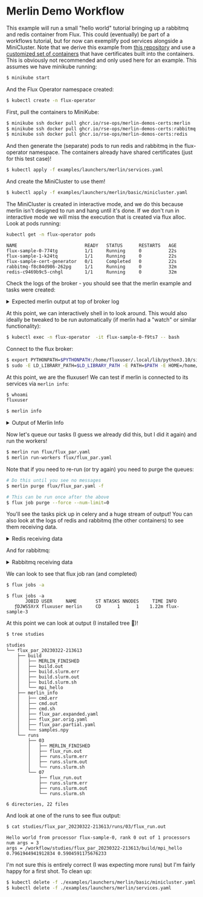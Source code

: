 # Merlin Demo Workflow


This example will run a small "hello world" tutorial bringing up a rabbitmq and redis container from Flux.
This could (eventually) be part of a workflows tutorial, but for now can exemplify pod services alongside a MiniCluster.
Note that we derive this example from [this repository](https://github.com/rse-ops/flux-hpc/tree/main/merlin-demos)
and use a [customized set of containers](https://github.com/rse-ops/flux-hpc/tree/main/merlin-demos-certs) that have
certificates built into the containers. This is obviously not recommended and only used here for an example.
This assumes we have minikube running:

```bash
$ minikube start
```

And the Flux Operator namespace created:

```bash
$ kubectl create -n flux-operator
```

First, pull the containers to MiniKube:

```bash
$ minikube ssh docker pull ghcr.io/rse-ops/merlin-demos-certs:merlin
$ minikube ssh docker pull ghcr.io/rse-ops/merlin-demos-certs:rabbitmq
$ minikube ssh docker pull ghcr.io/rse-ops/merlin-demos-certs:redis
```

And then generate the (separate) pods to run redis and rabbitmq in the flux-operator namespace.
The containers already have shared certificates (just for this test case)!

```bash
$ kubectl apply -f examples/launchers/merlin/services.yaml
```

And create the MiniCluster to use them!

```bash
$ kubectl apply -f examples/launchers/merlin/basic/minicluster.yaml
```
The MiniCluster is created in interactive mode, and we do this because merlin isn't designed to
run and hang until it's done. If we don't run in interactive mode we will miss the execution
that is created via flux alloc. Look at pods running:

```bash
kubectl get -n flux-operator pods
```
```console
NAME                         READY   STATUS      RESTARTS   AGE
flux-sample-0-774tg          1/1     Running     0          22s
flux-sample-1-k24tq          1/1     Running     0          22s
flux-sample-cert-generator   0/1     Completed   0          22s
rabbitmq-f8c84d986-262pg     1/1     Running     0          32m
redis-c9469b9c5-cnhgl        1/1     Running     0          32m
```

Check the logs of the broker - you should see that the merlin example and tasks were created:

<details>

<summary>Expected merlin output at top of broker log</summary>

```bash
$ kubectl logs -n flux-operator flux-sample-0-f9ts7 -f
```
```console
Flux username: fluxuser
  
                                                
       *      
   *~~~~~                                       
  *~~*~~~*      __  __           _ _       
 /   ~~~~~     |  \/  |         | (_)      
     ~~~~~     | \  / | ___ _ __| |_ _ __  
    ~~~~~*     | |\/| |/ _ \ '__| | | '_ \ 
   *~~~~~~~    | |  | |  __/ |  | | | | | |
  ~~~~~~~~~~   |_|  |_|\___|_|  |_|_|_| |_|
 *~~~~~~~~~~~                                    
   ~~~*~~~*    Machine Learning for HPC Workflows                                 
              


[2023-03-22 20:32:25: INFO] Copying example 'flux_par' to /workflow/flux
  
                                                
       *      
   *~~~~~                                       
  *~~*~~~*      __  __           _ _       
 /   ~~~~~     |  \/  |         | (_)      
     ~~~~~     | \  / | ___ _ __| |_ _ __  
    ~~~~~*     | |\/| |/ _ \ '__| | | '_ \ 
   *~~~~~~~    | |  | |  __/ |  | | | | | |
  ~~~~~~~~~~   |_|  |_|\___|_|  |_|_|_| |_|
 *~~~~~~~~~~~                                    
   ~~~*~~~*    Machine Learning for HPC Workflows                                 
              


[2023-03-22 20:32:26: INFO] Loading specification from path: /workflow/flux/flux_par.yaml
[2023-03-22 20:32:26: INFO] Made dir(s) to output path '/workflow/studies'.
[2023-03-22 20:32:26: INFO] Study workspace is '/workflow/studies/flux_par_20230322-203226'.
[2023-03-22 20:32:26: INFO] Reading app config from file /home/fluxuser/.merlin/app.yaml
[2023-03-22 20:32:26: INFO] Generating samples...
[2023-03-22 20:32:26: INFO] Generating samples complete!
[2023-03-22 20:32:26: INFO] Loading samples from 'samples.npy'...
[2023-03-22 20:32:26: INFO] 10 samples loaded.
[2023-03-22 20:32:26: INFO] Calculating task groupings from DAG.
[2023-03-22 20:32:26: INFO] Converting graph to tasks.
[2023-03-22 20:32:26: INFO] Launching tasks.
```

</details>

At this point, we can interactively shell in to look around. This would also ideally be tweaked to
be run automatically (if merlin had a "watch" or similar functionality):

```bash
$ kubectl exec -n flux-operator  -it flux-sample-0-f9ts7 -- bash
```

Connect to the flux broker:

```bash
$ export PYTHONPATH=$PYTHONPATH:/home/fluxuser/.local/lib/python3.10/site-packages
$ sudo -E LD_LIBRARY_PATH=$LD_LIBRARY_PATH -E PATH=$PATH -E HOME=/home/fluxuser -E PYTHONPATH=$PYTHONPATH -u fluxuser flux proxy local:///var/run/flux/local
```

At this point, we are the fluxuser! We can test if merlin is connected to its services via `merlin info`:

```bash
$ whoami
fluxuser
```
```bash
$ merlin info
```

<details>

<summary>Output of Merlin Info</summary>

```console
[2023-03-22 20:41:45: INFO] Reading app config from file /home/fluxuser/.merlin/app.yaml
  
                                                
       *      
   *~~~~~                                       
  *~~*~~~*      __  __           _ _       
 /   ~~~~~     |  \/  |         | (_)      
     ~~~~~     | \  / | ___ _ __| |_ _ __  
    ~~~~~*     | |\/| |/ _ \ '__| | | '_ \ 
   *~~~~~~~    | |  | |  __/ |  | | | | | |
  ~~~~~~~~~~   |_|  |_|\___|_|  |_|_|_| |_|
 *~~~~~~~~~~~                                    
   ~~~*~~~*    Machine Learning for HPC Workflows                                 
              


Merlin Configuration
-------------------------

 config_file        | /home/fluxuser/.merlin/app.yaml
 is_debug           | False
 merlin_home        | /home/fluxuser/.merlin
 merlin_home_exists | True
 broker server      | amqps://fluxuser:******@rabbitmq:5671//merlinu
 broker ssl         | {'keyfile': '/cert_rabbitmq/client_rabbitmq_key.pem', 'certfile': '/cert_rabbitmq/client_rabbitmq_certificate.pem', 'ca_certs': '/cert_rabbitmq/ca_certificate.pem', 'cert_reqs': <VerifyMode.CERT_REQUIRED: 2>}
 results server     | rediss://redis:6379/0
 results ssl        | {'ssl_keyfile': '/cert_redis/client_redis_key.pem', 'ssl_certfile': '/cert_redis/client_redis_certificate.pem', 'ssl_ca_certs': '/cert_redis/ca_certificate.pem', 'ssl_cert_reqs': <VerifyMode.CERT_REQUIRED: 2>}

Checking server connections:
----------------------------
broker server connection: OK
results server connection: OK

Python Configuration
-------------------------

 $ which python3
/opt/conda/bin/python3

 $ python3 --version
Python 3.10.9

 $ which pip3
/opt/conda/bin/pip3

 $ pip3 --version
pip 23.0 from /opt/conda/lib/python3.10/site-packages/pip (python 3.10)

"echo $PYTHONPATH"
/usr/lib/flux/python3.1:/home/fluxuser/.local/lib/python3.10/site-packages
```

</details>

Now let's queue our tasks (I guess we already did this, but I did it again)
and run the workers! 

```bash
$ merlin run flux/flux_par.yaml
$ merlin run-workers flux/flux_par.yaml
```

Note that if you need to re-run (or try again) you need to purge the queues:

```bash
# Do this until you see no messages
$ merlin purge flux/flux_par.yaml -f

# This can be run once after the above
$ flux job purge --force --num-limit=0
```

You'll see the tasks pick up in celery and a huge stream of output! You can also
look at the logs of redis and rabbitmq (the other containers) to see them receiving data.

<details>

<summary>Redis receiving data</summary>

```bash
$ kubectl logs -n flux-operator redis-c9469b9c5-cnhgl -f
```
```console
7:C 22 Mar 2023 19:58:09.512 # oO0OoO0OoO0Oo Redis is starting oO0OoO0OoO0Oo
7:C 22 Mar 2023 19:58:09.512 # Redis version=7.0.10, bits=64, commit=00000000, modified=0, pid=7, just started
7:C 22 Mar 2023 19:58:09.512 # Configuration loaded
7:M 22 Mar 2023 19:58:09.514 * monotonic clock: POSIX clock_gettime
                _._                                                  
           _.-``__ ''-._                                             
      _.-``    `.  `_.  ''-._           Redis 7.0.10 (00000000/0) 64 bit
  .-`` .-```.  ```\/    _.,_ ''-._                                  
 (    '      ,       .-`  | `,    )     Running in standalone mode
 |`-._`-...-` __...-.``-._|'` _.-'|     Port: 6379
 |    `-._   `._    /     _.-'    |     PID: 7
  `-._    `-._  `-./  _.-'    _.-'                                   
 |`-._`-._    `-.__.-'    _.-'_.-'|                                  
 |    `-._`-._        _.-'_.-'    |           https://redis.io       
  `-._    `-._`-.__.-'_.-'    _.-'                                   
 |`-._`-._    `-.__.-'    _.-'_.-'|                                  
 |    `-._`-._        _.-'_.-'    |                                  
  `-._    `-._`-.__.-'_.-'    _.-'                                   
      `-._    `-.__.-'    _.-'                                       
          `-._        _.-'                                           
              `-.__.-'                                               

7:M 22 Mar 2023 19:58:09.516 # Server initialized
7:M 22 Mar 2023 19:58:09.517 * Ready to accept connections
7:M 22 Mar 2023 20:43:59.338 * 100 changes in 300 seconds. Saving...
7:M 22 Mar 2023 20:43:59.338 * Background saving started by pid 22
22:C 22 Mar 2023 20:43:59.341 * DB saved on disk
22:C 22 Mar 2023 20:43:59.342 * Fork CoW for RDB: current 0 MB, peak 0 MB, average 0 MB
7:M 22 Mar 2023 20:43:59.438 * Background saving terminated with success
```

</details>

And for rabbitmq:

<details>

<summary>Rabbitmq receiving data</summary>

This view is truncated to just show the bottom - the log was too big to reasonably include.

```bash
$ kubectl logs -n flux-operator rabbitmq-f8c84d986-262pg -f
```
```console
...
2023-03-22 20:45:07.927630+00:00 [info] <0.2896.0> connection <0.2896.0> (172.17.0.1:41672 -> 172.17.0.5:5671): user 'fluxuser' authenticated and granted access to vhost '/merlinu'
2023-03-22 20:45:07.929943+00:00 [info] <0.2896.0> closing AMQP connection <0.2896.0> (172.17.0.1:41672 -> 172.17.0.5:5671, vhost: '/merlinu', user: 'fluxuser')
2023-03-22 20:45:07.931598+00:00 [info] <0.2882.0> closing AMQP connection <0.2882.0> (172.17.0.1:13790 -> 172.17.0.5:5671, vhost: '/merlinu', user: 'fluxuser')
2023-03-22 20:45:09.052810+00:00 [info] <0.1144.0> closing AMQP connection <0.1144.0> (172.17.0.1:49018 -> 172.17.0.5:5671, vhost: '/merlinu', user: 'fluxuser')
2023-03-22 20:45:09.057481+00:00 [info] <0.1133.0> closing AMQP connection <0.1133.0> (172.17.0.1:50219 -> 172.17.0.5:5671, vhost: '/merlinu', user: 'fluxuser')
```
</details>

We can look to see that flux job ran (and completed)

```bash
$ flux jobs -a
```
```console
$ flux jobs -a
       JOBID USER     NAME       ST NTASKS NNODES     TIME INFO
   ƒDJWS5XrX fluxuser merlin     CD      1      1    1.22m flux-sample-3
```

At this point we can look at output (I installed tree 🌲️)!

```bash
$ tree studies
```
```console
studies
└── flux_par_20230322-213613
    ├── build
    │   ├── MERLIN_FINISHED
    │   ├── build.out
    │   ├── build.slurm.err
    │   ├── build.slurm.out
    │   ├── build.slurm.sh
    │   └── mpi_hello
    ├── merlin_info
    │   ├── cmd.err
    │   ├── cmd.out
    │   ├── cmd.sh
    │   ├── flux_par.expanded.yaml
    │   ├── flux_par.orig.yaml
    │   ├── flux_par.partial.yaml
    │   └── samples.npy
    └── runs
        ├── 03
        │   ├── MERLIN_FINISHED
        │   ├── flux_run.out
        │   ├── runs.slurm.err
        │   ├── runs.slurm.out
        │   └── runs.slurm.sh
        └── 07
            ├── flux_run.out
            ├── runs.slurm.err
            ├── runs.slurm.out
            └── runs.slurm.sh

6 directories, 22 files
```

And look at one of the runs to see flux output:

```bash
$ cat studies/flux_par_20230322-213613/runs/03/flux_run.out
```
```console
Hello world from processor flux-sample-0, rank 0 out of 1 processors
num args = 3
args = /workflow/studies/flux_par_20230322-213613/build/mpi_hello 0.7961944941912834 0.5904591175676233 
```

I'm not sure this is entirely correct (I was expecting more runs) but I'm fairly happy for
a first shot. To clean up:

```bash
$ kubectl delete -f ./examples/launchers/merlin/basic/minicluster.yaml
$ kubectl delete -f ./examples/launchers/merlin/services.yaml
```